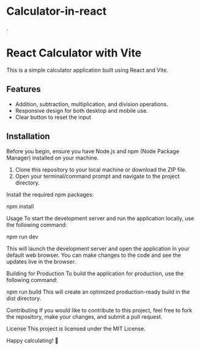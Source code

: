 # Calculator-in-react

.

  
# React Calculator with Vite

This is a simple calculator application built using React and Vite.

## Features

- Addition, subtraction, multiplication, and division operations.
- Responsive design for both desktop and mobile use.
- Clear button to reset the input

## Installation

Before you begin, ensure you have Node.js and npm (Node Package Manager) installed on your machine.

1. Clone this repository to your local machine or download the ZIP file.
2. Open your terminal/command prompt and navigate to the project directory.




Install the required npm packages:

npm install


Usage
To start the development server and run the application locally, use the following command:



npm run dev


This will launch the development server and open the application in your default web browser. You can make changes to the code and see the updates live in the browser.

Building for Production
To build the application for production, use the following command:



npm run build
This will create an optimized production-ready build in the dist directory.

Contributing
If you would like to contribute to this project, feel free to fork the repository, make your changes, and submit a pull request.

License
This project is licensed under the MIT License.

Happy calculating! 🧮
